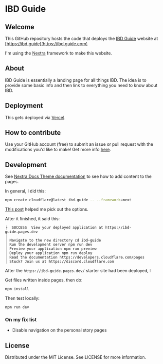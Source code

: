 # IBD Guide

## Welcome

This GitHub repository hosts the code that deploys the [IBD Guide](https://ibd.guide) website at [https://ibd.guide](https://ibd.guide.com)

I'm using the [Nextra](https://nextra.site/) framework to make this website.

## About

IBD Guide is essentially a landing page for all things IBD. The idea is to provide some basic info and then link to everything you need to know about IBD.

## Deployment

This gets deployed via [Vercel](https://vercel.com/docs/deployments/git/vercel-for-github).

## How to contribute

Use your GitHub account (free) to submit an issue or pull request with the modifications you'd like to make! Get more info [here](https://ibd.guide/contribute).

## Development

See [Nextra Docs Theme documentation](https://nextra.site/docs/docs-theme) to see how to add content to the pages.

In general, I did this:

```sh
npm create cloudflare@latest ibd-guide -- --framework=next
```

[This post](https://stefanblos.com/posts/nextjs-new-app/) helped me pick out the options.

After it finished, it said this:

```
├  SUCCESS  View your deployed application at https://ibd-guide.pages.dev
│ 
│ Navigate to the new directory cd ibd-guide
│ Run the development server npm run dev
│ Preview your application npm run preview
│ Deploy your application npm run deploy
│ Read the documentation https://developers.cloudflare.com/pages
│ Stuck? Join us at https://discord.cloudflare.com
```

After the `https://ibd-guide.pages.dev/` starter site had been deployed, I





Get files written inside pages, then do:

```sh
npm install
```

Then test locally:

```sh
npm run dev
```

### On my fix list

- Disable navigation on the personal story pages

## License

Distributed under the MIT License. See LICENSE for more information.
